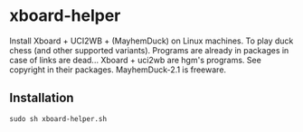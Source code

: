 # xboard-helper

Install Xboard + UCI2WB + (MayhemDuck) on Linux machines.
To play duck chess (and other supported variants).
Programs are already in packages in case of links are dead...
Xboard + uci2wb are hgm's programs. See copyright in their packages. 
MayhemDuck-2.1 is freeware.

## Installation

```
sudo sh xboard-helper.sh
```
